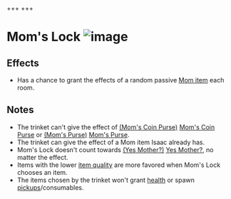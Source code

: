 +++
+++

 # Mom's Lock ![image](/image/Mom%27s_Lock.png) 

Effects
---------


* Has a chance to grant the effects of a random passive [Mom item](/wiki/Item_Tags_mom#Passive_Collectibles "Item Tags mom") each room.


Notes
-------


* The trinket can't give the effect of [(Mom's Coin Purse)](/wiki/Mom%27s_Coin_Purse "Mom's Coin Purse") [Mom's Coin Purse](/wiki/Mom%27s_Coin_Purse "Mom's Coin Purse") or [(Mom's Purse)](/wiki/Mom%27s_Purse "Mom's Purse") [Mom's Purse](/wiki/Mom%27s_Purse "Mom's Purse").
* The trinket can give the effect of a Mom item Isaac already has.
* Mom's Lock doesn't count towards [(Yes Mother?)](/wiki/Yes_Mother%3F "Yes Mother?") [Yes Mother?](/wiki/Yes_Mother%3F "Yes Mother?"), no matter the effect.
* Items with the lower [item quality](/wiki/Item_quality "Item quality") are more favored when Mom's Lock chooses an item.
* The items chosen by the trinket won't grant [health](/wiki/Health "Health") or spawn [pickups](/wiki/Pickup "Pickup")/consumables.


